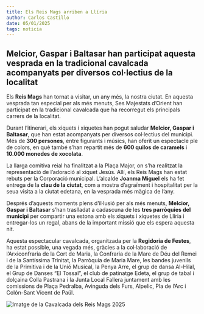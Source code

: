 ```yaml
---
title: Els Reis Mags arriben a Llíria
author: Carlos Castillo
date: 05/01/2025
tags: noticia
---
```


## Melcior, Gaspar i Baltasar han participat aquesta vesprada en la tradicional cavalcada acompanyats per diversos col·lectius de la localitat

Els **Reis Mags** han tornat a visitar, un any més, la nostra ciutat. En aquesta vesprada tan especial per als més menuts, Ses Majestats d’Orient han participat en la tradicional cavalcada que ha recorregut els principals carrers de la localitat.

Durant l’itinerari, els xiquets i xiquetes han pogut saludar **Melcior, Gaspar i Baltasar**, que han estat acompanyats per diversos col·lectius del municipi. Més de **300 persones**, entre figurants i músics, han oferit un espectacle ple de colors, en què també s’han repartit més de **600 quilos de caramels** i **10.000 monedes de xocolata**.

La llarga comitiva reial ha finalitzat a la Plaça Major, on s’ha realitzat la representació de l’adoració al xiquet Jesús. Allí, els Reis Mags han estat rebuts per la Corporació municipal. L’alcalde **Joanma Miguel** els ha fet entrega de la **clau de la ciutat**, com a mostra d’agraïment i hospitalitat per la seua visita a la ciutat edetana, en la vesprada més màgica de l’any.

Després d’aquests moments plens d’il·lusió per als més menuts, **Melcior, Gaspar i Baltasar** s’han traslladat a cadascuna de les **tres parròquies del municipi** per compartir una estona amb els xiquets i xiquetes de Llíria i entregar-los un regal, abans de la important missió que els espera aquesta nit.

Aquesta espectacular cavalcada, organitzada per la **Regidoria de Festes**, ha estat possible, una vegada més, gràcies a la col·laboració de l’Arxiconfraria de la Cort de Maria, la Confraria de la Mare de Déu del Remei i de la Santíssima Trinitat, la Parròquia de Maria Mare, les bandes juvenils de la Primitiva i de la Unió Musical, la Penya Arre, el grup de dansa Al-Hilal, el Grup de Danses “El Tossal”, el club de patinatge Edeta, el grup de tabal i dolçaina Colla Pastrana i la Junta Local Fallera juntament amb les comissions de Plaça Pedralba, Avinguda dels Furs, Alpelic, Pla de l’Arc i Colón-Sant Vicent de Paül.

![Imatge de la Cavalcada dels Reis Mags 2025](/assets/continguts/recursos/20250107-cabagata-reyes-magos.jpg "Imatge de la Cavalcada dels Reis Mags 2025")




